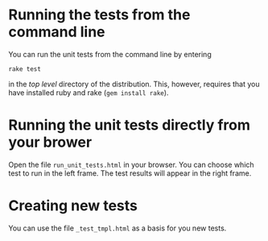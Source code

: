 # Running the tests from the command line

You can run the unit tests from the command line by entering

    rake test

in the *top level* directory of the distribution. This, however,
requires that you have installed ruby and rake (`gem install rake`).


# Running the unit tests directly from your brower

Open the file `run_unit_tests.html` in your browser. You can choose
which test to run in the left frame. The test results will appear in
the right frame.


# Creating new tests

You can use the file `_test_tmpl.html` as a basis for you new tests.
